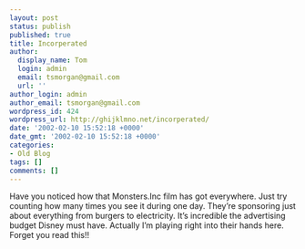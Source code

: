 ```yaml
---
layout: post
status: publish
published: true
title: Incorperated
author:
  display_name: Tom
  login: admin
  email: tsmorgan@gmail.com
  url: ''
author_login: admin
author_email: tsmorgan@gmail.com
wordpress_id: 424
wordpress_url: http://ghijklmno.net/incorperated/
date: '2002-02-10 15:52:18 +0000'
date_gmt: '2002-02-10 15:52:18 +0000'
categories:
- Old Blog
tags: []
comments: []
---
```

<!-- more -->

<p>Have you noticed how that Monsters.Inc film has got everywhere. Just try counting how many times you see it during one day. They&#8217;re sponsoring just about everything from burgers to electricity. It&#8217;s incredible the advertising budget Disney must have. Actually I&#8217;m playing right into their hands here. Forget you read this!!</p>

